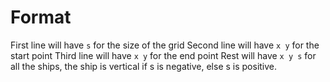 # Format
First line will have `s` for the size of the grid
Second line will have `x y` for the start point
Third line will have `x y` for the end point
Rest will have `x y s` for all the ships, the ship is vertical if s is negative, else s is positive.
